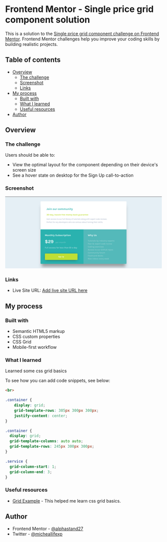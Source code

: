 # Frontend Mentor - Single price grid component solution

This is a solution to the [Single price grid component challenge on Frontend Mentor](https://www.frontendmentor.io/challenges/single-price-grid-component-5ce41129d0ff452fec5abbbc). Frontend Mentor challenges help you improve your coding skills by building realistic projects. 

## Table of contents

- [Overview](#overview)
  - [The challenge](#the-challenge)
  - [Screenshot](#screenshot)
  - [Links](#links)
- [My process](#my-process)
  - [Built with](#built-with)
  - [What I learned](#what-i-learned)
  - [Useful resources](#useful-resources)
- [Author](#author)

## Overview

### The challenge

Users should be able to:

- View the optimal layout for the component depending on their device's screen size
- See a hover state on desktop for the Sign Up call-to-action

### Screenshot

![](./screenshots/Screenshot%20from%202024-09-08%2018-50-43.png)

### Links

- Live Site URL: [Add live site URL here](https://your-live-site-url.com)

## My process

### Built with

- Semantic HTML5 markup
- CSS custom properties
- CSS Grid
- Mobile-first workflow


### What I learned

Learned some css grid basics

To see how you can add code snippets, see below:

```html
<br>
```
```css
.container {
    display: grid;
    grid-template-rows: 305px 300px 300px;
    justify-content: center;
}
```
```css
.container {
  display: grid;
  grid-template-columns: auto auto;
  grid-template-rows: 245px 300px 300px;
}
```
```css
.service {
  grid-column-start: 1;
  grid-column-end: 3;
}
```

### Useful resources

- [Grid Example](https://www.w3schools.com/CSS/css_grid.asp) - This helped me learn css grid basics.

## Author

- Frontend Mentor - [@alphastand27](https://www.frontendmentor.io/profile/alphastand27)
- Twitter - [@micheallifexp](https://x.com/micheallifexp)


